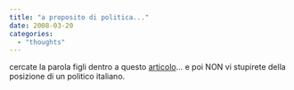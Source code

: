 ```yaml
---
title: "a proposito di politica..."
date: 2008-03-20
categories: 
  - "thoughts"
---
```


cercate la parola figli dentro a questo [articolo](http://www.corriere.it/politica/08_marzo_20/alitalia_berlusconi_figli_cordata_italiana_9a7e6a4c-f647-11dc-a713-0003ba99c667.shtml)... e poi NON vi stupirete della posizione di un politico italiano.
